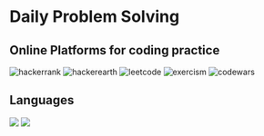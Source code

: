 # Daily Problem Solving

## Online Platforms for coding practice
![hackerrank](https://img.shields.io/badge/Hackerrank-black?logo=hackerrank&logoColor=green&style=for-the-badge&link=https://hackerrank.com)
![hackerearth](https://img.shields.io/badge/Hackerearth-black?logo=hackerearth&logoColor=white&style=for-the-badge&link=https://hackerearth.com)
![leetcode](https://img.shields.io/badge/leetcode-black?logo=leetcode&style=for-the-badge&link=https://leetcode.com)
![exercism](https://img.shields.io/badge/exercism-black?logo=exercism&style=for-the-badge&link=https://exercism.io/)
![codewars](https://img.shields.io/badge/codewars-black?logo=codewars&style=for-the-badge&link=https://www.codewars.com/)


## Languages 
![](https://img.shields.io/badge/python-blue?logo=python&logoColor=white&style=for-the-badge&link=https://python.org)
![](https://img.shields.io/badge/Go-03e3fc?logo=go&logoColor=white&style=for-the-badge&link=https://golang.org)